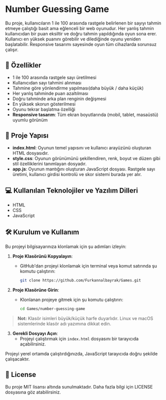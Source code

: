 
# Number Guessing Game
Bu proje, kullanıcıların 1 ile 100 arasında rastgele belirlenen bir sayıyı tahmin etmeye çalıştığı basit ama eğlenceli bir web oyunudur. Her yanlış tahmin kullanıcıdan bir puan eksiltir ve doğru tahmin yapıldığında oyun sona erer. Kullanıcı en yüksek puanını görebilir ve dilediğinde oyunu yeniden başlatabilir. Responsive tasarımı sayesinde oyun tüm cihazlarda sorunsuz çalışır.


## 🚀 Özellikler

- 1 ile 100 arasında rastgele sayı üretilmesi
- Kullanıcıdan sayı tahmini alınması
- Tahmine göre yönlendirme yapılması(daha büyük / daha küçük)
- Her yanlış tahminde puan azaltılması
- Doğru tahminde arka plan renginin değişmesi
- En yüksek skorun gösterilmesi
- Oyunu tekrar başlatma özelliği
- **Responsive tasarım**: Tüm ekran boyutlarında (mobil, tablet, masaüstü) uyumlu görünüm

## 📂 Proje Yapısı

- **index.html**: Oyunun temel yapısını ve kullanıcı arayüzünü oluşturan HTML dosyasıdır.
- **style.css**: Oyunun görünümünü şekillendiren, renk, boyut ve düzen gibi stil özelliklerini tanımlayan dosyadır.
- **app.js**: Oyunun mantığını oluşturan JavaScript dosyası. Rastgele sayı üretimi, kullanıcı girdisi kontrolü ve skor sistemi burada yer alır.


## 💻 Kullanılan Teknolojiler ve Yazılım Dilleri
- HTML
- CSS
- JavaScript

## 🛠 Kurulum ve Kullanım

Bu projeyi bilgisayarınıza klonlamak için şu adımları izleyin:

1. **Proje Klasörünü Kopyalayın**:
   - GitHub'dan projeyi klonlamak için terminal veya komut satırında şu komutu çalıştırın:
     ```bash
     git clone https://github.com/Furkannalbayrak/Games.git
     ```

2. **Proje Klasörüne Girin**:
   - Klonlanan projeye gitmek için şu komutu çalıştırın:
     ```bash
     cd Games/number-guessing-game
     ```

> **Not:** Klasör isimleri büyük/küçük harfe duyarlıdır. Linux ve macOS sistemlerinde klasör adı yazımına dikkat edin.

3. **Gerekli Dosyayı Açın**:
   - Projeyi çalıştırmak için `index.html` dosyasını bir tarayıcıda açabilirsiniz.

Projeyi yerel ortamda çalıştırdığınızda, JavaScript tarayıcıda doğru şekilde çalışacaktır.


## 📜 License
Bu proje MIT lisansı altında sunulmaktadır. Daha fazla bilgi için LICENSE dosyasına göz atabilirsiniz.



